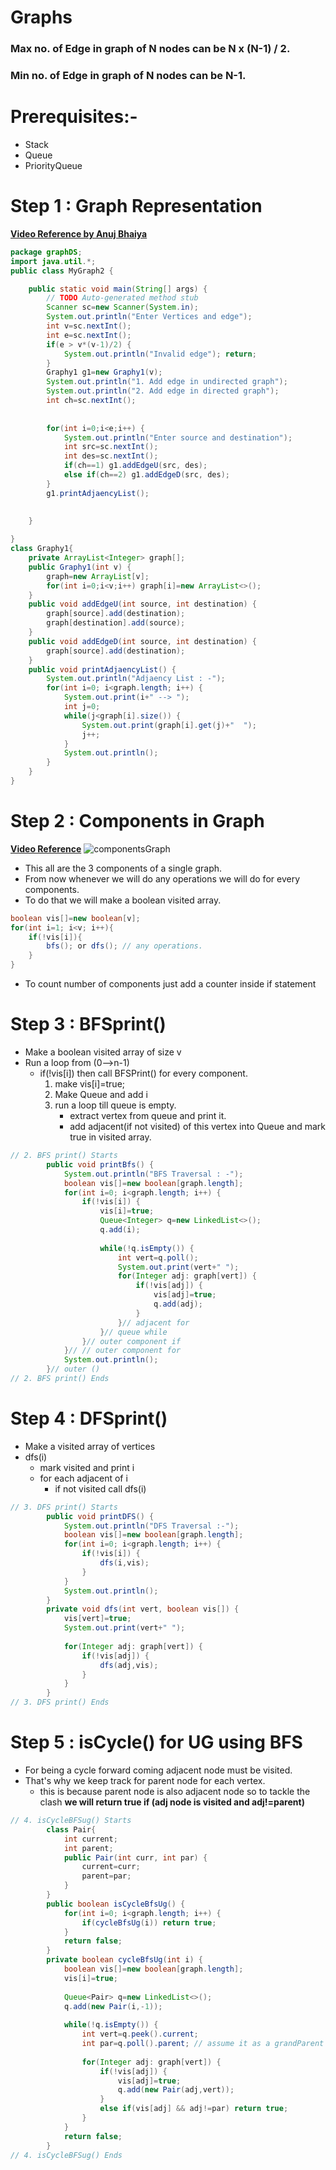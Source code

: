 # **Graphs**

### Max no. of Edge in graph of N nodes can be **N x (N-1) / 2.**

### Min no. of Edge in graph of N nodes can be **N-1.**

# Prerequisites:-

- Stack
- Queue
- PriorityQueue

# Step 1 : Graph Representation
**[Video Reference by Anuj Bhaiya](https://youtu.be/D21-XVw6nYw)**
```java
package graphDS;
import java.util.*;
public class MyGraph2 {

	public static void main(String[] args) {
		// TODO Auto-generated method stub
		Scanner sc=new Scanner(System.in);
		System.out.println("Enter Vertices and edge");
		int v=sc.nextInt();
		int e=sc.nextInt();
		if(e > v*(v-1)/2) {
			System.out.println("Invalid edge"); return;
		}
		Graphy1 g1=new Graphy1(v);
		System.out.println("1. Add edge in undirected graph");
		System.out.println("2. Add edge in directed graph");
		int ch=sc.nextInt();
		
		
		for(int i=0;i<e;i++) {
			System.out.println("Enter source and destination");
			int src=sc.nextInt();
			int des=sc.nextInt();
			if(ch==1) g1.addEdgeU(src, des);
			else if(ch==2) g1.addEdgeD(src, des);
		}
		g1.printAdjaencyList();
		
		
	}

}
class Graphy1{
	private ArrayList<Integer> graph[];
	public Graphy1(int v) {
		graph=new ArrayList[v];
		for(int i=0;i<v;i++) graph[i]=new ArrayList<>();
	}
	public void addEdgeU(int source, int destination) {
		graph[source].add(destination);
		graph[destination].add(source);
	}
	public void addEdgeD(int source, int destination) {
		graph[source].add(destination);
	}
	public void printAdjaencyList() {
		System.out.println("Adjaency List : -");
		for(int i=0; i<graph.length; i++) {
			System.out.print(i+" --> ");
			int j=0;
			while(j<graph[i].size()) {
				System.out.print(graph[i].get(j)+"  ");
				j++;
			}
			System.out.println();
		}
	}
}

```
# Step 2 : Components in Graph
**[Video Reference](https://youtu.be/I6v0itcISSY)**
![componentsGraph](https://user-images.githubusercontent.com/71629248/127270730-a4dd8ef2-10fe-4942-82f2-5e5305a73784.png)

- This all are the 3 components of a single graph.
- From now whenever we will do any operations we will do for every components.
- To do that we will make a boolean visited array.
```java
boolean vis[]=new boolean[v];
for(int i=1; i<v; i++){
    if(!vis[i]){
        bfs(); or dfs(); // any operations.
    }
}
```
- To count number of components just add a counter inside if statement

# Step 3 : BFSprint()
- Make a boolean visited array of size v
- Run a loop from (0-->n-1)
	- if(!vis[i]) then call BFSPrint() for every component.
		1. make vis[i]=true;
		2. Make Queue and add i
		3. run a loop till queue is empty.
			- extract vertex from queue and print it.
			- add adjacent(if not visited) of this vertex into Queue and mark true in visited array.
```java
// 2. BFS print() Starts
		public void printBfs() {
			System.out.println("BFS Traversal : -");
			boolean vis[]=new boolean[graph.length];
			for(int i=0; i<graph.length; i++) {
				if(!vis[i]) {
					vis[i]=true;
					Queue<Integer> q=new LinkedList<>();
					q.add(i);
					
					while(!q.isEmpty()) {
						int vert=q.poll();
						System.out.print(vert+" ");
						for(Integer adj: graph[vert]) {
							if(!vis[adj]) {
								vis[adj]=true;
								q.add(adj);
							}
						}// adjacent for
					}// queue while
				}// outer component if
			}// // outer component for
			System.out.println();
		}// outer ()
// 2. BFS print() Ends
```			
# Step 4 : DFSprint()
- Make a visited array of vertices
- dfs(i)
	- mark visited and print i
	- for each adjacent of i
		- if not visited call dfs(i)
```java
// 3. DFS print() Starts
		public void printDFS() {
			System.out.println("DFS Traversal :-");
			boolean vis[]=new boolean[graph.length];
			for(int i=0; i<graph.length; i++) {
				if(!vis[i]) {
					dfs(i,vis);
				}
			}
			System.out.println();
		}
		private void dfs(int vert, boolean vis[]) {
			vis[vert]=true;
			System.out.print(vert+" ");
			
			for(Integer adj: graph[vert]) {
				if(!vis[adj]) {
					dfs(adj,vis);
				}
			}
		}
// 3. DFS print() Ends
```		
# Step 5 : isCycle() for UG using BFS
- For being a cycle forward coming adjacent node must be visited.
- That's why we keep track for parent node for each vertex.
	- this is because parent node is also adjacent node so to tackle the clash **we will return true if (adj node is visited and adj!=parent)**
```java
// 4. isCycleBFSug() Starts
		class Pair{
			int current;
			int parent;
			public Pair(int curr, int par) {
				current=curr;
				parent=par;
			}
		}
		public boolean isCycleBfsUg() {
			for(int i=0; i<graph.length; i++) {
				if(cycleBfsUg(i)) return true;
			}
			return false;
		}
		private boolean cycleBfsUg(int i) {
			boolean vis[]=new boolean[graph.length];
			vis[i]=true;
			
			Queue<Pair> q=new LinkedList<>();
			q.add(new Pair(i,-1));
			
			while(!q.isEmpty()) {
				int vert=q.peek().current;
				int par=q.poll().parent; // assume it as a grandParent for adj nodes of vertex
				
				for(Integer adj: graph[vert]) {
					if(!vis[adj]) {
						vis[adj]=true;
						q.add(new Pair(adj,vert));
					}
					else if(vis[adj] && adj!=par) return true;
				}
			}
			return false;
		}
// 4. isCycleBFSug() Ends
```